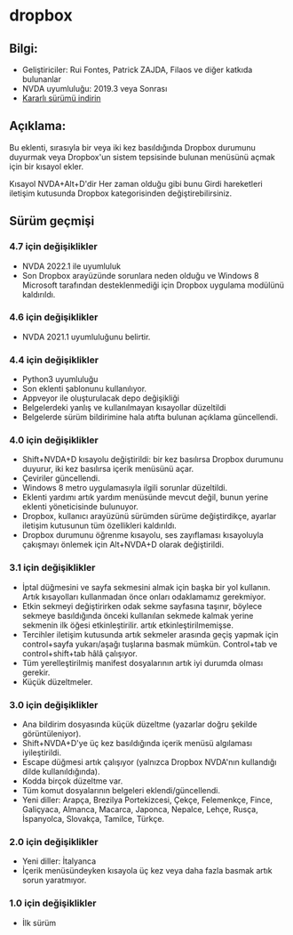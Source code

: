 # dropbox


## Bilgi:
* Geliştiriciler: Rui Fontes, Patrick ZAJDA, Filaos ve diğer katkıda bulunanlar
* NVDA uyumluluğu: 2019.3 veya Sonrası
* [Kararlı sürümü indirin][1]


## Açıklama:
Bu eklenti, sırasıyla bir veya iki kez basıldığında Dropbox durumunu duyurmak veya Dropbox'un sistem tepsisinde bulunan menüsünü açmak için bir kısayol ekler.

Kısayol NVDA+Alt+D'dir
Her zaman olduğu gibi bunu Girdi hareketleri iletişim kutusunda Dropbox kategorisinden değiştirebilirsiniz.



## Sürüm geçmişi


### 4.7 için değişiklikler
* NVDA 2022.1 ile uyumluluk
* Son Dropbox arayüzünde sorunlara neden olduğu ve Windows 8 Microsoft tarafından desteklenmediği için Dropbox uygulama modülünü kaldırıldı.

### 4.6 için değişiklikler
* NVDA 2021.1 uyumluluğunu belirtir.

### 4.4 için değişiklikler
* Python3 uyumluluğu
* Son eklenti şablonunu kullanılıyor.
* Appveyor ile oluşturulacak depo değişikliği
* Belgelerdeki yanlış ve kullanılmayan kısayollar düzeltildi
* Belgelerde sürüm bildirimine hala atıfta bulunan açıklama güncellendi.

### 4.0 için değişiklikler
* Shift+NVDA+D kısayolu değiştirildi: bir kez basılırsa Dropbox durumunu duyurur, iki kez basılırsa içerik menüsünü açar.
* Çeviriler güncellendi.
* Windows 8 metro uygulamasıyla ilgili sorunlar düzeltildi.
* Eklenti yardımı artık yardım menüsünde mevcut değil, bunun yerine eklenti yöneticisinde bulunuyor.
* Dropbox, kullanıcı arayüzünü sürümden sürüme değiştirdikçe, ayarlar iletişim kutusunun tüm özellikleri kaldırıldı.
* Dropbox durumunu öğrenme kısayolu, ses zayıflaması kısayoluyla çakışmayı
  önlemek için Alt+NVDA+D olarak değiştirildi.

### 3.1 için değişiklikler
* İptal düğmesini ve sayfa sekmesini almak için başka bir yol kullanın. Artık kısayolları kullanmadan önce onları odaklamamız gerekmiyor.
* Etkin sekmeyi değiştirirken odak sekme sayfasına taşınır, böylece sekmeye basıldığında önceki kullanılan sekmede kalmak yerine sekmenin ilk öğesi etkinleştirilir. artık etkinleştirilmemişse.
* Tercihler iletişim kutusunda artık sekmeler arasında geçiş yapmak için control+sayfa yukarı/aşağı tuşlarına basmak mümkün. Control+tab ve control+shift+tab hâlâ çalışıyor.
* Tüm yerelleştirilmiş manifest dosyalarının artık iyi durumda olması gerekir.
* Küçük düzeltmeler.

### 3.0 için değişiklikler
* Ana bildirim dosyasında küçük düzeltme (yazarlar doğru şekilde görüntüleniyor).
* Shift+NVDA+D'ye üç kez basıldığında içerik menüsü algılaması iyileştirildi.
* Escape düğmesi artık çalışıyor (yalnızca Dropbox NVDA'nın kullandığı dilde kullanıldığında).
* Kodda birçok düzeltme var.
* Tüm komut dosyalarının belgeleri eklendi/güncellendi.
* Yeni diller: Arapça, Brezilya Portekizcesi, Çekçe, Felemenkçe, Fince, Galiçyaca, Almanca, Macarca, Japonca, Nepalce, Lehçe, Rusça, İspanyolca, Slovakça, Tamilce, Türkçe.

### 2.0 için değişiklikler
* Yeni diller: İtalyanca
* İçerik menüsündeyken kısayola üç kez veya daha fazla basmak artık sorun yaratmıyor.

### 1.0 için değişiklikler
* İlk sürüm


[1]: https://github.com/ruifontes/dropbox/releases/download/2024.01.01/dropbox-2024.01.01.nvda-addon
